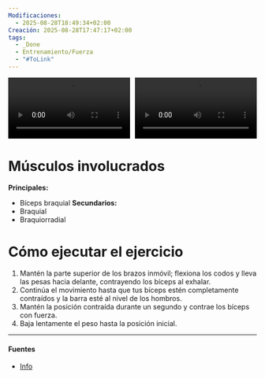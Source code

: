 ```yaml
---
Modificaciones:
  - 2025-08-28T18:49:34+02:00
Creación: 2025-08-28T17:47:17+02:00
tags:
  - _Done
  - Entrenamiento/Fuerza
  - "#ToLink"
---
```


<div style="display: grid; grid-template-columns: 1fr 1fr; gap: 10px; width: 100%;">
  <video src="Barbell-barbell-curl-front.mp4" controls style="width: 100%;"></video>
  <video src="Barbell-barbell-curl-side.mp4" controls style="width: 100%;"></video>
</div>

 # Músculos involucrados
**Principales:**
* Bíceps braquial
**Secundarios:**
* Braquial
* Braquiorradial

 # Cómo ejecutar el ejercicio
1. Mantén la parte superior de los brazos inmóvil; flexiona los codos y lleva las pesas hacia delante, contrayendo los bíceps al exhalar.
2. Continúa el movimiento hasta que tus bíceps estén completamente contraídos y la barra esté al nivel de los hombros.
3. Mantén la posición contraída durante un segundo y contrae los bíceps con fuerza.
4. Baja lentamente el peso hasta la posición inicial.
---
#### Fuentes
- [Info](https://musclewiki.com/es-es/exercise/barbell/male/biceps/barbell-curl)